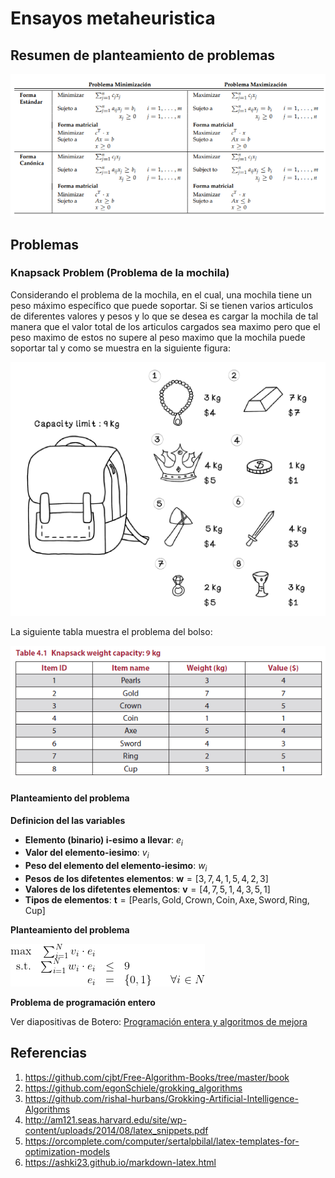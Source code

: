 # Ensayos metaheuristica

## Resumen de planteamiento de problemas

![planteamiento](planteamiento.png)

## Problemas

### Knapsack Problem (Problema de la mochila)

Considerando el problema de la mochila, en el cual, una mochila tiene un peso máximo específico que puede soportar. Si se tienen varios articulos de diferentes valores y pesos y lo que se desea es cargar la mochila de tal manera que el valor total de los articulos cargados sea maximo pero que el peso maximo de estos no supere al peso maximo que la mochila puede soportar tal y como se muestra en la siguiente figura:

![problema](problema_bolso.png)

La siguiente tabla muestra el problema del bolso:

![tabla](tabla_problema_bolso.png)

#### Planteamiento del problema

**Definicion del las variables**

* **Elemento (binario) i-esimo a llevar**: $e_i$
* **Valor del elemento-iesimo**: $v_i$
* **Peso del elemento del elemento-iesimo**: $w_i$
* **Pesos de los difetentes elementos**: $\textbf{w} = [
3 , 7  , 4  , 1  , 5 , 4 , 2 , 3 ]$
* **Valores de los difetentes elementos**: $\textbf{v} = [4 , 7  , 5  , 1  , 4 , 3 , 5 , 1 ]$
* **Tipos de elementos**: $\textbf{t} = [\text{Pearls} , \text{Gold} , \text{Crown} , \text{Coin} , \text{Axe} , \text{Sword} , \text{Ring} , \text{Cup} ]$

**Planteamiento del problema**

![ecuacion](ecuacion.png)

<!--
$\begin{array}{rrclcl}
\displaystyle \text{max} & {\sum_{i=1}^{N}v_i\cdot e_i} \\
\textrm{s.t.} & \sum_{i=1}^{N}w_i\cdot e_i & \leq & 9 \\
& e_i & = & \{0,1\} & & \forall i \in N \\
\end{array}$
-->

**Problema de programación entero**

Ver diapositivas de Botero: [Programación entera y algoritmos de mejora](https://udeaeduco-my.sharepoint.com/personal/juanf_botero_udea_edu_co/_layouts/15/onedrive.aspx?id=%2Fpersonal%2Fjuanf%5Fbotero%5Fudea%5Fedu%5Fco%2FDocuments%2FUniversidad%20de%20Antioquia%2FTecnicasOptimizacion%2FContenido%2FOptimizaci%C3%B3nLineal%2FClase3%2Fclase3%2Epdf&parent=%2Fpersonal%2Fjuanf%5Fbotero%5Fudea%5Fedu%5Fco%2FDocuments%2FUniversidad%20de%20Antioquia%2FTecnicasOptimizacion%2FContenido%2FOptimizaci%C3%B3nLineal%2FClase3&ga=1)


## Referencias

1. https://github.com/cjbt/Free-Algorithm-Books/tree/master/book
2. https://github.com/egonSchiele/grokking_algorithms
3. https://github.com/rishal-hurbans/Grokking-Artificial-Intelligence-Algorithms
4. http://am121.seas.harvard.edu/site/wp-content/uploads/2014/08/latex_snippets.pdf
5. https://orcomplete.com/computer/sertalpbilal/latex-templates-for-optimization-models
6. https://ashki23.github.io/markdown-latex.html